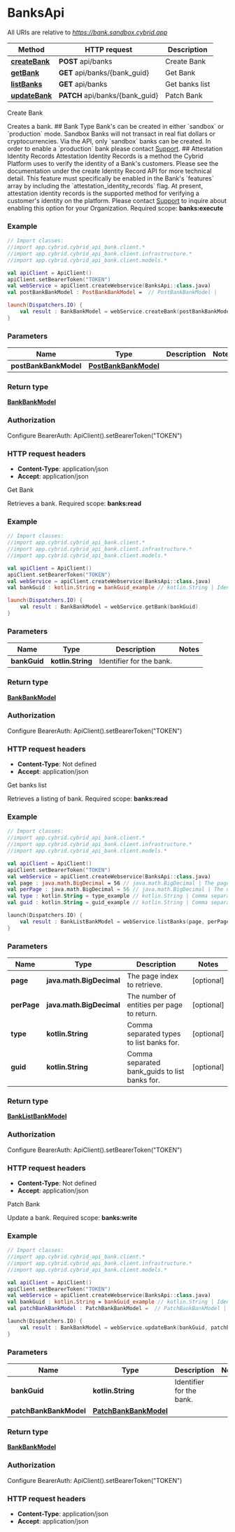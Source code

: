 # BanksApi

All URIs are relative to *https://bank.sandbox.cybrid.app*

Method | HTTP request | Description
------------- | ------------- | -------------
[**createBank**](BanksApi.md#createBank) | **POST** api/banks | Create Bank
[**getBank**](BanksApi.md#getBank) | **GET** api/banks/{bank_guid} | Get Bank
[**listBanks**](BanksApi.md#listBanks) | **GET** api/banks | Get banks list
[**updateBank**](BanksApi.md#updateBank) | **PATCH** api/banks/{bank_guid} | Patch Bank



Create Bank

Creates a bank.  ## Bank Type  Bank&#39;s can be created in either &#x60;sandbox&#x60; or &#x60;production&#x60; mode. Sandbox Banks will not transact in real fiat dollars or cryptocurrencies.  Via the API, only &#x60;sandbox&#x60; banks can be created. In order to enable a &#x60;production&#x60; bank please contact [Support](mailto:support@cybrid.app).  ## Attestation Identity Records  Attestation Identity Records is a method the Cybrid Platform uses to verify the identity of a Bank&#39;s customers. Please see the documentation under the create Identity Record API for more technical detail.  This feature must specifically be enabled in the Bank&#39;s &#x60;features&#x60; array by including the &#x60;attestation_identity_records&#x60; flag. At present, attestation identity records is the supported method for verifying a customer&#39;s identity on the platform.  Please contact [Support](mailto:support@cybrid.app) to inquire about enabling this option for your Organization.    Required scope: **banks:execute**

### Example
```kotlin
// Import classes:
//import app.cybrid.cybrid_api_bank.client.*
//import app.cybrid.cybrid_api_bank.client.infrastructure.*
//import app.cybrid.cybrid_api_bank.client.models.*

val apiClient = ApiClient()
apiClient.setBearerToken("TOKEN")
val webService = apiClient.createWebservice(BanksApi::class.java)
val postBankBankModel : PostBankBankModel =  // PostBankBankModel | 

launch(Dispatchers.IO) {
    val result : BankBankModel = webService.createBank(postBankBankModel)
}
```

### Parameters

Name | Type | Description  | Notes
------------- | ------------- | ------------- | -------------
 **postBankBankModel** | [**PostBankBankModel**](PostBankBankModel.md)|  |

### Return type

[**BankBankModel**](BankBankModel.md)

### Authorization


Configure BearerAuth:
    ApiClient().setBearerToken("TOKEN")

### HTTP request headers

 - **Content-Type**: application/json
 - **Accept**: application/json


Get Bank

Retrieves a bank.  Required scope: **banks:read**

### Example
```kotlin
// Import classes:
//import app.cybrid.cybrid_api_bank.client.*
//import app.cybrid.cybrid_api_bank.client.infrastructure.*
//import app.cybrid.cybrid_api_bank.client.models.*

val apiClient = ApiClient()
apiClient.setBearerToken("TOKEN")
val webService = apiClient.createWebservice(BanksApi::class.java)
val bankGuid : kotlin.String = bankGuid_example // kotlin.String | Identifier for the bank.

launch(Dispatchers.IO) {
    val result : BankBankModel = webService.getBank(bankGuid)
}
```

### Parameters

Name | Type | Description  | Notes
------------- | ------------- | ------------- | -------------
 **bankGuid** | **kotlin.String**| Identifier for the bank. |

### Return type

[**BankBankModel**](BankBankModel.md)

### Authorization


Configure BearerAuth:
    ApiClient().setBearerToken("TOKEN")

### HTTP request headers

 - **Content-Type**: Not defined
 - **Accept**: application/json


Get banks list

Retrieves a listing of bank.  Required scope: **banks:read**

### Example
```kotlin
// Import classes:
//import app.cybrid.cybrid_api_bank.client.*
//import app.cybrid.cybrid_api_bank.client.infrastructure.*
//import app.cybrid.cybrid_api_bank.client.models.*

val apiClient = ApiClient()
apiClient.setBearerToken("TOKEN")
val webService = apiClient.createWebservice(BanksApi::class.java)
val page : java.math.BigDecimal = 56 // java.math.BigDecimal | The page index to retrieve.
val perPage : java.math.BigDecimal = 56 // java.math.BigDecimal | The number of entities per page to return.
val type : kotlin.String = type_example // kotlin.String | Comma separated types to list banks for.
val guid : kotlin.String = guid_example // kotlin.String | Comma separated bank_guids to list banks for.

launch(Dispatchers.IO) {
    val result : BankListBankModel = webService.listBanks(page, perPage, type, guid)
}
```

### Parameters

Name | Type | Description  | Notes
------------- | ------------- | ------------- | -------------
 **page** | **java.math.BigDecimal**| The page index to retrieve. | [optional]
 **perPage** | **java.math.BigDecimal**| The number of entities per page to return. | [optional]
 **type** | **kotlin.String**| Comma separated types to list banks for. | [optional]
 **guid** | **kotlin.String**| Comma separated bank_guids to list banks for. | [optional]

### Return type

[**BankListBankModel**](BankListBankModel.md)

### Authorization


Configure BearerAuth:
    ApiClient().setBearerToken("TOKEN")

### HTTP request headers

 - **Content-Type**: Not defined
 - **Accept**: application/json


Patch Bank

Update a bank.  Required scope: **banks:write**

### Example
```kotlin
// Import classes:
//import app.cybrid.cybrid_api_bank.client.*
//import app.cybrid.cybrid_api_bank.client.infrastructure.*
//import app.cybrid.cybrid_api_bank.client.models.*

val apiClient = ApiClient()
apiClient.setBearerToken("TOKEN")
val webService = apiClient.createWebservice(BanksApi::class.java)
val bankGuid : kotlin.String = bankGuid_example // kotlin.String | Identifier for the bank.
val patchBankBankModel : PatchBankBankModel =  // PatchBankBankModel | 

launch(Dispatchers.IO) {
    val result : BankBankModel = webService.updateBank(bankGuid, patchBankBankModel)
}
```

### Parameters

Name | Type | Description  | Notes
------------- | ------------- | ------------- | -------------
 **bankGuid** | **kotlin.String**| Identifier for the bank. |
 **patchBankBankModel** | [**PatchBankBankModel**](PatchBankBankModel.md)|  |

### Return type

[**BankBankModel**](BankBankModel.md)

### Authorization


Configure BearerAuth:
    ApiClient().setBearerToken("TOKEN")

### HTTP request headers

 - **Content-Type**: application/json
 - **Accept**: application/json

